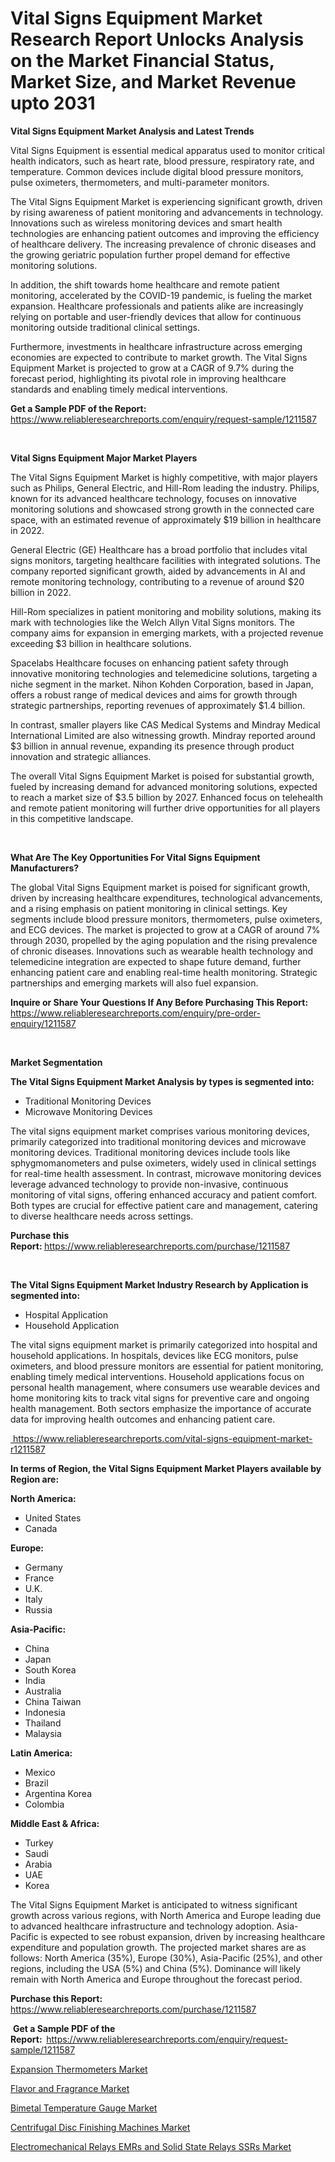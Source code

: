 <p><h1>Vital Signs Equipment Market Research Report Unlocks Analysis on the Market Financial Status, Market Size, and Market Revenue upto 2031</h1></p><p><strong>Vital Signs Equipment Market Analysis and Latest Trends</strong></p>
<p><p>Vital Signs Equipment is essential medical apparatus used to monitor critical health indicators, such as heart rate, blood pressure, respiratory rate, and temperature. Common devices include digital blood pressure monitors, pulse oximeters, thermometers, and multi-parameter monitors. </p><p>The Vital Signs Equipment Market is experiencing significant growth, driven by rising awareness of patient monitoring and advancements in technology. Innovations such as wireless monitoring devices and smart health technologies are enhancing patient outcomes and improving the efficiency of healthcare delivery. The increasing prevalence of chronic diseases and the growing geriatric population further propel demand for effective monitoring solutions.</p><p>In addition, the shift towards home healthcare and remote patient monitoring, accelerated by the COVID-19 pandemic, is fueling the market expansion. Healthcare professionals and patients alike are increasingly relying on portable and user-friendly devices that allow for continuous monitoring outside traditional clinical settings.</p><p>Furthermore, investments in healthcare infrastructure across emerging economies are expected to contribute to market growth. The Vital Signs Equipment Market is projected to grow at a CAGR of 9.7% during the forecast period, highlighting its pivotal role in improving healthcare standards and enabling timely medical interventions.</p></p>
<p><strong>Get a Sample PDF of the Report:&nbsp;</strong> <a href="https://www.reliableresearchreports.com/enquiry/request-sample/1211587?utm_campaign=34&utm_medium=2&utm_source=Github&utm_content=ia&utm_term=05102024&utm_id=vital-signs-equipment">https://www.reliableresearchreports.com/enquiry/request-sample/1211587</a></p>
<p>&nbsp;</p>
<p><strong>Vital Signs Equipment Major Market Players</strong></p>
<p><p>The Vital Signs Equipment Market is highly competitive, with major players such as Philips, General Electric, and Hill-Rom leading the industry. Philips, known for its advanced healthcare technology, focuses on innovative monitoring solutions and showcased strong growth in the connected care space, with an estimated revenue of approximately $19 billion in healthcare in 2022. </p><p>General Electric (GE) Healthcare has a broad portfolio that includes vital signs monitors, targeting healthcare facilities with integrated solutions. The company reported significant growth, aided by advancements in AI and remote monitoring technology, contributing to a revenue of around $20 billion in 2022. </p><p>Hill-Rom specializes in patient monitoring and mobility solutions, making its mark with technologies like the Welch Allyn Vital Signs monitors. The company aims for expansion in emerging markets, with a projected revenue exceeding $3 billion in healthcare solutions.</p><p>Spacelabs Healthcare focuses on enhancing patient safety through innovative monitoring technologies and telemedicine solutions, targeting a niche segment in the market. Nihon Kohden Corporation, based in Japan, offers a robust range of medical devices and aims for growth through strategic partnerships, reporting revenues of approximately $1.4 billion.</p><p>In contrast, smaller players like CAS Medical Systems and Mindray Medical International Limited are also witnessing growth. Mindray reported around $3 billion in annual revenue, expanding its presence through product innovation and strategic alliances.</p><p>The overall Vital Signs Equipment Market is poised for substantial growth, fueled by increasing demand for advanced monitoring solutions, expected to reach a market size of $3.5 billion by 2027. Enhanced focus on telehealth and remote patient monitoring will further drive opportunities for all players in this competitive landscape.</p></p>
<p>&nbsp;</p>
<p><strong>What Are The Key Opportunities For Vital Signs Equipment Manufacturers?</strong></p>
<p><p>The global Vital Signs Equipment market is poised for significant growth, driven by increasing healthcare expenditures, technological advancements, and a rising emphasis on patient monitoring in clinical settings. Key segments include blood pressure monitors, thermometers, pulse oximeters, and ECG devices. The market is projected to grow at a CAGR of around 7% through 2030, propelled by the aging population and the rising prevalence of chronic diseases. Innovations such as wearable health technology and telemedicine integration are expected to shape future demand, further enhancing patient care and enabling real-time health monitoring. Strategic partnerships and emerging markets will also fuel expansion.</p></p>
<p><strong>Inquire or Share Your Questions If Any Before Purchasing This Report:</strong> <a href="https://www.reliableresearchreports.com/enquiry/pre-order-enquiry/1211587?utm_campaign=34&utm_medium=2&utm_source=Github&utm_content=ia&utm_term=05102024&utm_id=vital-signs-equipment">https://www.reliableresearchreports.com/enquiry/pre-order-enquiry/1211587</a></p>
<p>&nbsp;</p>
<p><strong>Market Segmentation</strong></p>
<p><strong>The Vital Signs Equipment Market Analysis by types is segmented into:</strong></p>
<p><ul><li>Traditional Monitoring Devices</li><li>Microwave Monitoring Devices</li></ul></p>
<p><p>The vital signs equipment market comprises various monitoring devices, primarily categorized into traditional monitoring devices and microwave monitoring devices. Traditional monitoring devices include tools like sphygmomanometers and pulse oximeters, widely used in clinical settings for real-time health assessment. In contrast, microwave monitoring devices leverage advanced technology to provide non-invasive, continuous monitoring of vital signs, offering enhanced accuracy and patient comfort. Both types are crucial for effective patient care and management, catering to diverse healthcare needs across settings.</p></p>
<p><strong>Purchase this Report:&nbsp;</strong><a href="https://www.reliableresearchreports.com/purchase/1211587?utm_campaign=34&utm_medium=2&utm_source=Github&utm_content=ia&utm_term=05102024&utm_id=vital-signs-equipment">https://www.reliableresearchreports.com/purchase/1211587</a></p>
<p>&nbsp;</p>
<p><strong>The Vital Signs Equipment Market Industry Research by Application is segmented into:</strong></p>
<p><ul><li>Hospital Application</li><li>Household Application</li></ul></p>
<p><p>The vital signs equipment market is primarily categorized into hospital and household applications. In hospitals, devices like ECG monitors, pulse oximeters, and blood pressure monitors are essential for patient monitoring, enabling timely medical interventions. Household applications focus on personal health management, where consumers use wearable devices and home monitoring kits to track vital signs for preventive care and ongoing health management. Both sectors emphasize the importance of accurate data for improving health outcomes and enhancing patient care.</p></p>
<p><a href="https://www.reliableresearchreports.com/vital-signs-equipment-market-r1211587?utm_campaign=34&utm_medium=2&utm_source=Github&utm_content=ia&utm_term=05102024&utm_id=vital-signs-equipment">&nbsp;https://www.reliableresearchreports.com/vital-signs-equipment-market-r1211587</a></p>
<p><strong>In terms of Region, the Vital Signs Equipment Market Players available by Region are:</strong></p>
<p>
    <p> <strong> North America: </strong>
        <ul>
            <li>United States</li>
            <li>Canada</li>
        </ul>
        </p> 
    <p> <strong> Europe: </strong>
        <ul>
            <li>Germany</li>
            <li>France</li>
            <li>U.K.</li>
            <li>Italy</li>
            <li>Russia</li>
        </ul>
        </p> 
    <p> <strong> Asia-Pacific: </strong>
        <ul>
            <li>China</li>
            <li>Japan</li>
            <li>South Korea</li>
            <li>India</li>
            <li>Australia</li>
            <li>China Taiwan</li>
            <li>Indonesia</li>
            <li>Thailand</li>
            <li>Malaysia</li>
        </ul>
        </p> 
    <p> <strong> Latin America: </strong>
        <ul>
            <li>Mexico</li>
            <li>Brazil</li>
            <li>Argentina Korea</li>
            <li>Colombia</li>
        </ul>
        </p> 
    <p> <strong> Middle East & Africa: </strong>
        <ul>
            <li>Turkey</li>
            <li>Saudi</li>
            <li>Arabia</li>
            <li>UAE</li>
            <li>Korea</li>
        </ul>
    </p>
    </p>
<p><p>The Vital Signs Equipment Market is anticipated to witness significant growth across various regions, with North America and Europe leading due to advanced healthcare infrastructure and technology adoption. Asia-Pacific is expected to see robust expansion, driven by increasing healthcare expenditure and population growth. The projected market shares are as follows: North America (35%), Europe (30%), Asia-Pacific (25%), and other regions, including the USA (5%) and China (5%). Dominance will likely remain with North America and Europe throughout the forecast period.</p></p>
<p><strong>Purchase this Report: </strong><a href="https://www.reliableresearchreports.com/purchase/1211587?utm_campaign=34&utm_medium=2&utm_source=Github&utm_content=ia&utm_term=05102024&utm_id=vital-signs-equipment">https://www.reliableresearchreports.com/purchase/1211587</a></p>
<p>&nbsp;<strong>Get a Sample PDF of the Report:&nbsp;&nbsp;</strong><a href="https://www.reliableresearchreports.com/enquiry/request-sample/1211587?utm_campaign=34&utm_medium=2&utm_source=Github&utm_content=ia&utm_term=05102024&utm_id=vital-signs-equipment">https://www.reliableresearchreports.com/enquiry/request-sample/1211587</a></p>
<p><strong></strong></p>
<p><p><a href="https://github.com/Alanbrewer218/Market-Research-Report-List-1/blob/main/expansion-thermometers-market.md?utm_campaign=34&utm_medium=2&utm_source=Github&utm_content=ia&utm_term=05102024&utm_id=vital-signs-equipment">Expansion Thermometers Market</a></p><p><a href="https://medium.com/@ransomjohns24/global-flavor-and-fragrance-industry-research-report-competitive-landscape-market-size-regional-69834c03b762?postPublishedType=repub&utm_campaign=34&utm_medium=2&utm_source=Github&utm_content=ia&utm_term=05102024&utm_id=vital-signs-equipment">Flavor and Fragrance Market</a></p><p><a href="https://github.com/kaufmannDavid16/Market-Research-Report-List-1/blob/main/bimetal-temperature-gauge-market.md?utm_campaign=34&utm_medium=2&utm_source=Github&utm_content=ia&utm_term=05102024&utm_id=vital-signs-equipment">Bimetal Temperature Gauge Market</a></p><p><a href="https://www.linkedin.com/pulse/centrifugal-disc-finishing-machines-landscape-product-spectrum-uxyyc?utm_campaign=34&utm_medium=2&utm_source=Github&utm_content=ia&utm_term=05102024&utm_id=vital-signs-equipment">Centrifugal Disc Finishing Machines Market</a></p><p><a href="https://issuu.com/reportprime-2/docs/electromechanical-relays-emrs-and-s_dc83aa0cfd42fa?utm_campaign=34&utm_medium=2&utm_source=Github&utm_content=ia&utm_term=05102024&utm_id=vital-signs-equipment">Electromechanical Relays EMRs and Solid State Relays SSRs Market</a></p></p>
